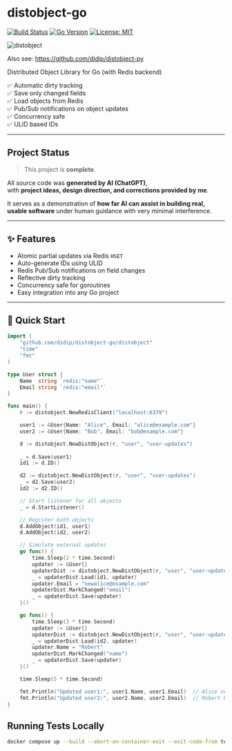 # distobject-go

[![Build Status](https://github.com/didip/distobject-go/actions/workflows/test.yml/badge.svg)](https://github.com/didip/distobject-go/actions/workflows/test.yml)
[![Go Version](https://img.shields.io/badge/go-1.22-blue)](https://golang.org/dl/)
[![License: MIT](https://img.shields.io/badge/license-MIT-green.svg)](LICENSE)

![distobject](https://github.com/user-attachments/assets/3b7b53fa-879f-40b5-9412-cf360fca57a5)

Also see: https://github.com/didip/distobject-py

Distributed Object Library for Go (with Redis backend)

✅ Automatic dirty tracking  
✅ Save only changed fields  
✅ Load objects from Redis  
✅ Pub/Sub notifications on object updates  
✅ Concurrency safe  
✅ ULID based IDs

---

## Project Status

> This project is **complete**.

All source code was **generated by AI (ChatGPT)**,  
with **project ideas, design direction, and corrections provided by me**.

It serves as a demonstration of **how far AI can assist in building real, usable software** under human guidance with very minimal interference.

---

## ✨ Features

- Atomic partial updates via Redis `HSET`
- Auto-generate IDs using ULID
- Redis Pub/Sub notifications on field changes
- Reflective dirty tracking
- Concurrency safe for goroutines
- Easy integration into any Go project

---

## 🚀 Quick Start

```go
import (
    "github.com/didip/distobject-go/distobject"
    "time"
    "fmt"
)

type User struct {
    Name  string `redis:"name"`
    Email string `redis:"email"`
}

func main() {
    r := distobject.NewRedisClient("localhost:6379")

    user1 := &User{Name: "Alice", Email: "alice@example.com"}
    user2 := &User{Name: "Bob", Email: "bob@example.com"}

    d := distobject.NewDistObject(r, "user", "user-updates")
    
    _ = d.Save(user1)
    id1 := d.ID()

    d2 := distobject.NewDistObject(r, "user", "user-updates")
    _ = d2.Save(user2)
    id2 := d2.ID()

    // Start listener for all objects
    _ = d.StartListener()

    // Register both objects
    d.AddObject(id1, user1)
    d.AddObject(id2, user2)

    // Simulate external updates
    go func() {
        time.Sleep(2 * time.Second)
        updater := &User{}
        updaterDist := distobject.NewDistObject(r, "user", "user-updates")
        _ = updaterDist.Load(id1, updater)
        updater.Email = "newalice@example.com"
        updaterDist.MarkChanged("email")
        _ = updaterDist.Save(updater)
    }()

    go func() {
        time.Sleep(3 * time.Second)
        updater := &User{}
        updaterDist := distobject.NewDistObject(r, "user", "user-updates")
        _ = updaterDist.Load(id2, updater)
        updater.Name = "Robert"
        updaterDist.MarkChanged("name")
        _ = updaterDist.Save(updater)
    }()

    time.Sleep(5 * time.Second)

    fmt.Println("Updated user1:", user1.Name, user1.Email)  // Alice newalice@example.com
    fmt.Println("Updated user2:", user2.Name, user2.Email)  // Robert bob@example.com
}
```

## Running Tests Locally

```bash
docker compose up --build --abort-on-container-exit --exit-code-from test-runner
```
